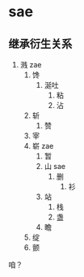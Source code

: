 # sae

## 继承衍生关系


1. 溅 zae
   1. 馋
      1. 涎吐
         1. 粘
         2. 沾
   2. 斩
      1. 赞 
   3. 宰
   4. 崭 zae
      1. 暂
      2. 山 sae
         1. 删
            1. 衫
      3. 站
         1. 栈
         2. 盏
      4. 瞻
   5. 绽
   6. 颤



咱？


